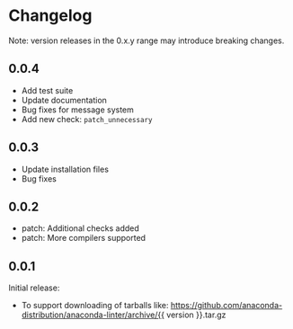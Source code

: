 # Changelog
Note: version releases in the 0.x.y range may introduce breaking changes.

## 0.0.4

- Add test suite
- Update documentation
- Bug fixes for message system
- Add new check: `patch_unnecessary`

## 0.0.3

- Update installation files
- Bug fixes

## 0.0.2

- patch: Additional checks added
- patch: More compilers supported

## 0.0.1

Initial release:
- To support downloading of tarballs like: https://github.com/anaconda-distribution/anaconda-linter/archive/{{ version }}.tar.gz
